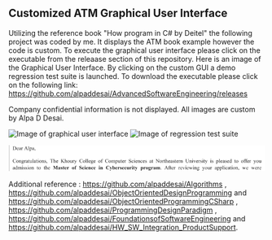 ## Customized ATM Graphical User Interface 

Utilizing the reference book "How program in C# by Deitel" the following project was coded by me.  It displays the ATM book example however the code is custom.   To execute the graphical user interface please click on the executable from the releaase section of this repository. Here is an image of the Graphical User Interface. By clicking on the custom GUI a demo regression test suite is launched. 
To download the executable please click on the following link: https://github.com/alpaddesai/AdvancedSoftwareEngineering/releases

Company confidential information is not displayed. All images are custom by Alpa D Desai. 

![Image of graphical user interface](ATMGUIImage.jpg)  ![Image of regression test suite](RegressionTestSuiteImage.jpg)


![image](KhouryCollegeOfComputerScience.png)

Additional reference : https://github.com/alpaddesai/Algorithms , https://github.com/alpaddesai/ObjectOrientedDesignProgramming and https://github.com/alpaddesai/ObjectOrientedProgrammingCSharp , https://github.com/alpaddesai/ProgrammingDesignParadigm ,  https://github.com/alpaddesai/FoundationsofSoftwareEngineering and  https://github.com/alpaddesai/HW_SW_Integration_ProductSupport.
